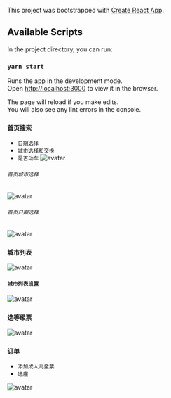 This project was bootstrapped with [Create React App](https://github.com/facebook/create-react-app).

## Available Scripts

In the project directory, you can run:

### `yarn start`

Runs the app in the development mode.<br />
Open [http://localhost:3000](http://localhost:3000) to view it in the browser.

The page will reload if you make edits.<br />
You will also see any lint errors in the console.


### `首页搜索` 

* `日期选择`
* `城市选择和交换`
* `是否动车`
![avatar](https://github.com/285008875/train-ticket/blob/master/public/img/sousuo.png)

###### `首页城市选择`

![avatar](https://github.com/285008875/train-ticket/blob/master/public/img/chengshi.png)

###### `首页日期选择`

![avatar](https://github.com/285008875/train-ticket/blob/master/public/img/riqi.png)


### `城市列表` 
![avatar](https://github.com/285008875/train-ticket/blob/master/public/img/chepiaoliebiao.png)

#### `城市列表设置` 
![avatar](https://github.com/285008875/train-ticket/blob/master/public/img/chepiaoliebiao.shezhipng)

### `选等级票` 
![avatar](https://github.com/285008875/train-ticket/blob/master/public/img/xuanzuo.png)

### `订单` 

* `添加成人儿童票`
* `选座`

![avatar](https://github.com/285008875/train-ticket/blob/master/public/img/dingdan.png)
